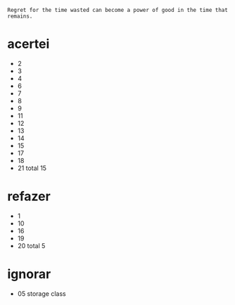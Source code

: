 ```
Regret for the time wasted can become a power of good in the time that remains.
```

# acertei
- 2
- 3
- 4
- 6
- 7
- 8
- 9
- 11
- 12
- 13
- 14
- 15
- 17
- 18
- 21
total 15

# refazer
- 1
- 10
- 16
- 19
- 20
total 5

# ignorar
- 05 storage class
